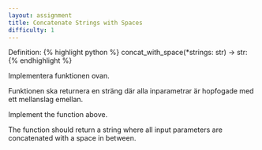 ```yaml
---
layout: assignment
title: Concatenate Strings with Spaces
difficulty: 1
---
```

Definition:
{% highlight python %}
concat_with_space(*strings: str) -> str:
{% endhighlight %}

<div class="swedish" markdown="1">
Implementera funktionen ovan.

Funktionen ska returnera en sträng där alla inparametrar är hopfogade med ett mellanslag emellan.
</div>

<div class="english" markdown="1">
Implement the function above.

The function should return a string where all input parameters are concatenated with a space in between.
</div>

<script>

function randint(a, b) {
    return Math.floor(Math.random() * (b - a + 1)) + a
}

const sentences = [
    ['The', 'sun', 'rose', 'early', 'over', 'the', 'quiet', 'mountain', 'village.'],
    ['She', 'baked', 'a', 'chocolate', 'cake', 'for', 'her', 'sister\'s', 'birthday.'],
    ['The', 'children', 'played', 'soccer', 'in', 'the', 'open', 'field', 'until', 'sunset.'],
    ['He', 'carefully', 'painted', 'the', 'fence', 'white', 'before', 'the', 'storm', 'arrived.'],
    ['They', 'visited', 'the', 'museum', 'to', 'learn', 'about', 'ancient', 'civilizations.'],
    ['Maria', 'studies', 'biology', 'every', 'evening', 'after', 'dinner.'],
    ['The', 'cat', 'jumped', 'onto', 'the', 'windowsill', 'to', 'watch', 'the', 'birds.'],
    ['A', 'gentle', 'breeze', 'swept', 'through', 'the', 'tall', 'pine', 'trees.'],
    ['He', 'found', 'a', 'wallet', 'on', 'the', 'sidewalk', 'and', 'turned', 'it', 'in.'],
    ['The', 'concert', 'ended', 'with', 'a', 'spectacular', 'fireworks', 'show.'],
    ['We', 'met', 'at', 'the', 'coffee', 'shop', 'for', 'our', 'weekly', 'catch-up.'],
    ['The', 'train', 'arrived', 'five', 'minutes', 'ahead', 'of', 'schedule.'],
    ['She', 'smiled', 'as', 'she', 'opened', 'the', 'letter', 'from', 'her', 'grandmother.'],
    ['The', 'recipe', 'called', 'for', 'two', 'cups', 'of', 'flour', 'and', 'one', 'of', 'sugar.'],
    ['He', 'fixed', 'the', 'leaking', 'faucet', 'with', 'a', 'new', 'rubber', 'washer.'],
    ['The', 'students', 'studied', 'hard', 'for', 'their', 'final', 'exams.'],
    ['A', 'rainbow', 'appeared', 'after', 'the', 'heavy', 'rain', 'stopped.'],
    ['The', 'dog', 'barked', 'excitedly', 'when', 'the', 'mail', 'carrier', 'approached.'],
    ['I', 'lost', 'my', 'keys', 'somewhere', 'between', 'the', 'park', 'and', 'the', 'store.'],
    ['They', 'enjoyed', 'a', 'picnic', 'by', 'the', 'riverbank', 'last', 'weekend.'],
    ['The', 'author', 'signed', 'copies', 'of', 'her', 'new', 'book', 'at', 'the', 'event.'],
    ['She', 'taught', 'herself', 'to', 'play', 'the', 'piano', 'by', 'watching', 'videos.'],
    ['He', 'wore', 'a', 'blue', 'suit', 'and', 'red', 'tie', 'to', 'the', 'interview.'],
    ['We', 'planted', 'roses', 'and', 'tulips', 'in', 'the', 'front', 'garden.'],
    ['The', 'fog', 'lifted', 'slowly', 'revealing', 'the', 'city', 'skyline.'],
    ['She', 'made', 'a', 'promise', 'she', 'knew', 'she', 'would', 'keep.'],
    ['The', 'lighthouse', 'guided', 'the', 'ship', 'safely', 'through', 'the', 'fog.'],
    ['He', 'jogs', 'every', 'morning', 'before', 'work', 'to', 'stay', 'fit.'],
    ['The', 'twins', 'wore', 'matching', 'outfits', 'to', 'the', 'party.'],
    ['A', 'deer', 'crossed', 'the', 'road', 'as', 'we', 'drove', 'through', 'the', 'woods.'],
    ['The', 'fireworks', 'lit', 'up', 'the', 'night', 'sky', 'in', 'vibrant', 'colors.'],
    ['The', 'room', 'was', 'silent', 'except', 'for', 'the', 'ticking', 'clock.'],
    ['She', 'knitted', 'a', 'scarf', 'for', 'her', 'grandfather\'s', 'birthday.'],
    ['He', 'solved', 'the', 'puzzle', 'faster', 'than', 'anyone', 'else', 'in', 'the', 'room.'],
    ['The', 'birds', 'sang', 'loudly', 'in', 'the', 'early', 'morning', 'light.'],
    ['We', 'bought', 'tickets', 'to', 'see', 'the', 'new', 'action', 'movie.'],
    ['The', 'bakery', 'smelled', 'like', 'fresh', 'bread', 'and', 'cinnamon.'],
    ['He', 'spilled', 'coffee', 'on', 'his', 'notes', 'before', 'the', 'meeting', 'started.'],
    ['The', 'old', 'man', 'fed', 'the', 'pigeons', 'every', 'afternoon.'],
    ['She', 'practiced', 'yoga', 'to', 'relax', 'and', 'clear', 'her', 'mind.'],
    ['The', 'ice', 'cream', 'truck', 'played', 'a', 'cheerful', 'tune.'],
    ['I', 'watched', 'the', 'stars', 'until', 'I', 'fell', 'asleep', 'on', 'the', 'porch.'],
    ['They', 'built', 'a', 'snowman', 'after', 'the', 'first', 'snowfall', 'of', 'the', 'year.'],
    ['She', 'found', 'a', 'four-leaf', 'clover', 'in', 'the', 'grassy', 'meadow.'],
    ['The', 'baby', 'laughed', 'when', 'the', 'dog', 'licked', 'her', 'toes.'],
    ['He', 'read', 'every', 'book', 'in', 'the', 'library\'s', 'mystery', 'section.'],
    ['The', 'sunflowers', 'turned', 'to', 'face', 'the', 'morning', 'light.'],
    ['She', 'wore', 'her', 'favorite', 'dress', 'to', 'the', 'dance.'],
    ['The', 'artist', 'used', 'bold', 'colors', 'to', 'express', 'his', 'emotions.'],
    ['The', 'bus', 'stopped', 'suddenly', 'to', 'avoid', 'hitting', 'a', 'squirrel.'],
    ['The', 'waves', 'crashed', 'against', 'the', 'rocks', 'during', 'the', 'storm.'],
    ['She', 'whispered', 'a', 'secret', 'to', 'her', 'best', 'friend.'],
    ['The', 'hallway', 'echoed', 'with', 'the', 'sound', 'of', 'footsteps.'],
    ['He', 'won', 'a', 'gold', 'medal', 'in', 'the', 'swimming', 'competition.'],
    ['A', 'hummingbird', 'hovered', 'above', 'the', 'blooming', 'flowers.'],
    ['The', 'teacher', 'handed', 'out', 'the', 'test', 'results', 'with', 'a', 'smile.'],
    ['She', 'tied', 'her', 'shoelaces', 'tightly', 'before', 'the', 'race', 'began.'],
    ['We', 'watched', 'the', 'sunset', 'from', 'the', 'top', 'of', 'the', 'hill.'],
    ['He', 'carried', 'the', 'groceries', 'inside', 'while', 'it', 'was', 'still', 'raining.'],
    ['The', 'children', 'built', 'a', 'fort', 'using', 'blankets', 'and', 'pillows.'],
    ['She', 'listened', 'to', 'classical', 'music', 'while', 'painting.'],
    ['The', 'leaves', 'rustled', 'in', 'the', 'autumn', 'breeze.'],
    ['He', 'carved', 'their', 'initials', 'into', 'the', 'old', 'oak', 'tree.'],
    ['They', 'danced', 'together', 'under', 'the', 'stars', 'at', 'the', 'wedding.'],
    ['The', 'cake', 'was', 'decorated', 'with', 'fresh', 'strawberries', 'and', 'cream.'],
    ['I', 'wrote', 'a', 'letter', 'to', 'my', 'future', 'self', 'last', 'night.'],
    ['The', 'wind', 'howled', 'through', 'the', 'empty', 'alleyways.'],
    ['She', 'grew', 'tomatoes', 'and', 'cucumbers', 'in', 'her', 'backyard.'],
    ['The', 'sky', 'turned', 'pink', 'and', 'orange', 'at', 'dusk.'],
    ['He', 'carefully', 'placed', 'the', 'fragile', 'vase', 'on', 'the', 'shelf.'],
    ['The', 'baby', 'slept', 'peacefully', 'in', 'her', 'crib.'],
    ['We', 'cheered', 'when', 'our', 'team', 'scored', 'the', 'winning', 'goal.'],
    ['The', 'candle', 'flickered', 'as', 'the', 'door', 'opened.'],
    ['He', 'saved', 'every', 'penny', 'to', 'buy', 'a', 'new', 'bicycle.'],
    ['She', 'played', 'the', 'violin', 'beautifully', 'at', 'the', 'recital.'],
    ['A', 'butterfly', 'landed', 'gently', 'on', 'her', 'outstretched', 'hand.'],
    ['The', 'hikers', 'reached', 'the', 'summit', 'just', 'before', 'noon.'],
    ['The', 'soup', 'simmered', 'on', 'the', 'stove', 'filling', 'the', 'room', 'with', 'aroma.'],
    ['He', 'painted', 'a', 'landscape', 'inspired', 'by', 'his', 'childhood', 'farm.'],
    ['They', 'laughed', 'until', 'their', 'sides', 'hurt.'],
    ['She', 'looked', 'out', 'the', 'window', 'and', 'saw', 'the', 'first', 'snowflake', 'fall.'],
    ['The', 'movie', 'made', 'everyone', 'in', 'the', 'theater', 'cry.'],
    ['He', 'opened', 'the', 'dusty', 'attic', 'door', 'with', 'curiosity.'],
    ['The', 'team', 'trained', 'hard', 'for', 'the', 'upcoming', 'tournament.'],
    ['We', 'watched', 'as', 'the', 'hot', 'air', 'balloon', 'rose', 'into', 'the', 'sky.'],
    ['The', 'letter', 'arrived', 'exactly', 'one', 'year', 'after', 'it', 'was', 'sent.'],
    ['She', 'thanked', 'everyone', 'for', 'coming', 'to', 'her', 'graduation.'],
    ['The', 'clock', 'struck', 'midnight', 'as', 'the', 'fireworks', 'exploded.'],
    ['He', 'whistled', 'a', 'cheerful', 'tune', 'on', 'his', 'way', 'to', 'work.'],
    ['The', 'dog', 'wagged', 'its', 'tail', 'when', 'it', 'saw', 'its', 'owner.'],
    ['She', 'organized', 'her', 'books', 'by', 'genre', 'and', 'color.'],
    ['The', 'painting', 'hung', 'above', 'the', 'fireplace', 'in', 'a', 'gold', 'frame.'],
    ['The', 'old', 'piano', 'still', 'worked', 'despite', 'its', 'age.'],
    ['We', 'saw', 'dolphins', 'swimming', 'near', 'the', 'boat.'],
    ['The', 'garden', 'was', 'full', 'of', 'blooming', 'lavender', 'and', 'bees.'],
    ['He', 'learned', 'to', 'ride', 'a', 'bike', 'without', 'training', 'wheels.'],
    ['The', 'train', 'whistle', 'echoed', 'across', 'the', 'valley.'],
    ['She', 'wore', 'gloves', 'to', 'protect', 'her', 'hands', 'from', 'the', 'cold.'],
    ['The', 'fog', 'was', 'so', 'thick', 'we', 'could', 'barely', 'see', 'the', 'road.'],
    ['They', 'toasted', 'marshmallows', 'around', 'the', 'campfire.']
]

const solution = `

def concat_with_space(*strings):
    return ' '.join(strings)

`

new Assignment(
    "concat_with_space",
    () => {
        return sentences[randint(0, sentences.length-1)]
    },
    solution
)

</script>
